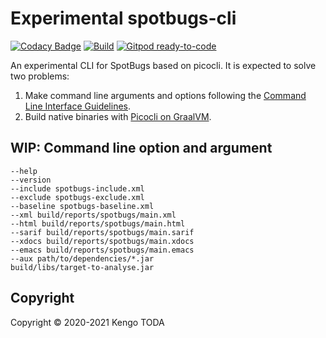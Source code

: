 # Experimental spotbugs-cli

[![Codacy Badge](https://api.codacy.com/project/badge/Grade/8c4167f5920a4c19b884f79df6c88039)](https://app.codacy.com/gh/KengoTODA/spotbugs-cli?utm_source=github.com&utm_medium=referral&utm_content=KengoTODA/spotbugs-cli&utm_campaign=Badge_Grade_Settings)
[![Build](https://github.com/KengoTODA/spotbugs-cli/actions/workflows/build.yml/badge.svg)](https://github.com/KengoTODA/spotbugs-cli/actions/workflows/build.yml)
[![Gitpod ready-to-code](https://img.shields.io/badge/Gitpod-ready--to--code-908a85?logo=gitpod)](https://gitpod.io/#https://github.com/KengoTODA/spotbugs-cli)

An experimental CLI for SpotBugs based on picocli. It is expected to solve two problems:

1. Make command line arguments and options following the [Command Line Interface Guidelines](https://clig.dev/).
2. Build native binaries with [Picocli on GraalVM](https://picocli.info/picocli-on-graalvm.html).

## WIP: Command line option and argument

```
--help
--version
--include spotbugs-include.xml
--exclude spotbugs-exclude.xml
--baseline spotbugs-baseline.xml
--xml build/reports/spotbugs/main.xml
--html build/reports/spotbugs/main.html
--sarif build/reports/spotbugs/main.sarif
--xdocs build/reports/spotbugs/main.xdocs
--emacs build/reports/spotbugs/main.emacs
--aux path/to/dependencies/*.jar
build/libs/target-to-analyse.jar
```

## Copyright

Copyright &copy; 2020-2021 Kengo TODA
